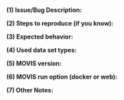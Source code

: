<!--
If you want to report a bug, please use the template below.
-->

**(1) Issue/Bug Description:**



**(2) Steps to reproduce (if you know):**



**(3) Expected behavior:**



**(4) Used data set types:**
 


**(5) MOVIS version:**



**(6) MOVIS run option (docker or web):**



**(7) Other Notes:**




